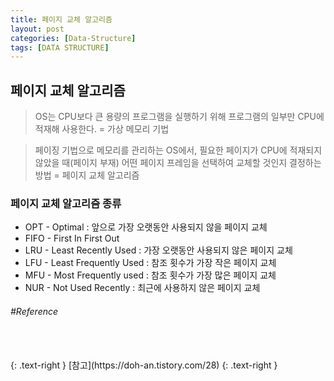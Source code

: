 ```yaml
---
title: 페이지 교체 알고리즘
layout: post
categories: [Data-Structure]
tags: [DATA STRUCTURE]
---
```


## 페이지 교체 알고리즘
> OS는 CPU보다 큰 용량의 프로그램을 실행하기 위해 프로그램의 일부만 CPU에 적재해 사용한다. = 가상 메모리 기법

> 페이징 기법으로 메모리를 관리하는 OS에서, 필요한 페이지가 CPU에 적재되지 않았을 때(페이지 부재) 어떤 페이지 프레임을 선택하여 교체할 것인지 결정하는 방법 = 페이지 교체 알고리즘

### 페이지 교체 알고리즘 종류
- OPT - Optimal : 앞으로 가장 오랫동안 사용되지 않을 페이지 교체
- FIFO - First In First Out
- LRU - Least Recently Used : 가장 오랫동안 사용되지 않은 페이지 교체
- LFU - Least Frequently Used : 참조 횟수가 가장 작은 페이지 교체
- MFU - Most Frequently used : 참조 횟수가 가장 많은 페이지 교체
- NUR - Not Used Recently : 최근에 사용하지 않은 페이지 교체

###### #Reference
<br>
<br>
{: .text-right }
[참고](https://doh-an.tistory.com/28)
{: .text-right }
